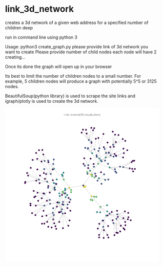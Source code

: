 # link_3d_network
creates a 3d network of a given web address for a specified number of children deep

run in command line using python 3

Usage:
python3 create_graph.py
please provide link of 3d network you want to create
<paste your site link here>
Please provide number of child nodes each node will have
2
creating...

Once its done the graph will open up in your browser

Its best to limit the number of children nodes to a small number.
For example, 5 children nodes will produce a graph with potentially 5^5 or 3125 nodes.

BeautifulSoup(python library) is used to scrape the site links and igraph/plotly is used to create the 3d network.

![Alt text](https://github.com/JJ505/link_3d_network/blob/master/3d_network_image_example.png "example 3d network created using create_graph")
